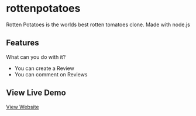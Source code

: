 # rottenpotatoes
Rotten Potatoes is the worlds best rotten tomatoes clone. Made with node.js

## Features
What can you do with it?
- You can create a Review
- You can comment on Reviews

## View Live Demo
[View Website](morethanameme.com)
